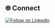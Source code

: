 <h2 align="left">🌐 Connect</h2>
<p align="left">
  <a href="www.linkedin.com/in/alexandru-midori-28a17bb4/"><img title="Follow on LinkedIn" src="https://img.shields.io/badge/LinkedIn-0077B5?style=for-the-badge&logo=linkedin&logoColor=white"/></a>
 </p>

